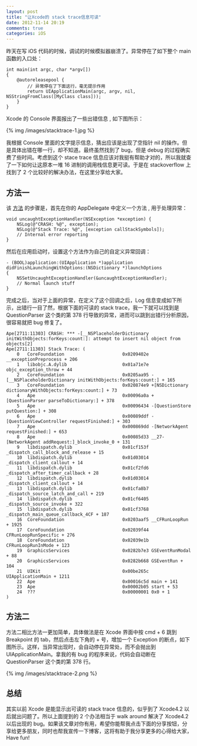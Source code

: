 ```yaml
---
layout: post
title: "让Xcode的 stack trace信息可读"
date: 2012-11-14 20:19
comments: true
categories: iOS
---
```


昨天在写 iOS 代码的时候，调试的时候模拟器崩溃了。异常停在了如下整个 main 函数的入口处：

``` objc
int main(int argc, char *argv[])
{
    @autoreleasepool {
        // 异常停在了下面这行，毫无提示作用
        return UIApplicationMain(argc, argv, nil, NSStringFromClass([MyClass class]));
    }
}

```

<!-- more -->

Xcode 的 Console 界面报出了一些出错信息 , 如下图所示：

{% img /images/stacktrace-1.jpg %}

我根据 Console 里面的文字提示信息，猜出应该是出现了空指针 nil 的操作。但是具体出错在哪一行，却不知道。最终虽然找到了 bug，但是 debug 的过程确实费了些时间。考虑到这个 stace trace 信息应该对我挺有帮助才对的，所以我就查了一下如何让这原本一堆 16 进制的调用栈信息更可读。于是在 stackoverflow 上找到了 2 个比较好的解决办法，在这里分享给大家。

## 方法一

该 [方法](http://stackoverflow.com/questions/7841610/xcode-4-2-debug-doesnt-symbolicate-stack-call) 的步骤是，首先在你的 AppDelegate 中定义一个方法 , 用于处理异常：

``` objc
void uncaughtExceptionHandler(NSException *exception) {
    NSLog(@"CRASH: %@", exception);
    NSLog(@"Stack Trace: %@", [exception callStackSymbols]);
    // Internal error reporting
}
```
然后在应用启动时，设置这个方法作为自己的自定义异常回调：

``` objc
- (BOOL)application:(UIApplication *)application didFinishLaunchingWithOptions:(NSDictionary *)launchOptions
{   
    NSSetUncaughtExceptionHandler(&uncaughtExceptionHandler);
    // Normal launch stuff
}
```

完成之后，当对于上面的异常，在定义了这个回调之后，Log 信息变成如下所示，出错行一目了然，根据下面的可读的 stack trace，我一下就可以找到是 QuestionParser 这个类的第 378 行导致的异常，进而可以跳到出错行分析原因，很容易就把 bug 修复了。

``` objc
Ape[2711:11303] CRASH: *** -[__NSPlaceholderDictionary initWithObjects:forKeys:count:]: attempt to insert nil object from objects[2]
Ape[2711:11303] Stack Trace: (
    0   CoreFoundation                      0x0209402e __exceptionPreprocess + 206
    1   libobjc.A.dylib                     0x01a71e7e objc_exception_throw + 44
    2   CoreFoundation                      0x0205aa95 -[__NSPlaceholderDictionary initWithObjects:forKeys:count:] + 165
    3   CoreFoundation                      0x020874e9 +[NSDictionary dictionaryWithObjects:forKeys:count:] + 73
    4   Ape                                 0x00096a0a +[QuestionParser parseToDictionary:] + 378
    5   Ape                                 0x00096434 -[QuestionStore putQuestion:] + 308
    6   Ape                                 0x00089ddf -[QuestionViewController requestFinished:] + 303
    7   Ape                                 0x000869dd -[NetworkAgent requestFinished:] + 653
    8   Ape                                 0x00085d33 __27-[NetworkAgent addRequest:]_block_invoke_0 + 131
    9   libdispatch.dylib                   0x01cf153f _dispatch_call_block_and_release + 15
    10  libdispatch.dylib                   0x01d03014 _dispatch_client_callout + 14
    11  libdispatch.dylib                   0x01cf2fd6 _dispatch_after_timer_callback + 28
    12  libdispatch.dylib                   0x01d03014 _dispatch_client_callout + 14
    13  libdispatch.dylib                   0x01cfa8b7 _dispatch_source_latch_and_call + 219
    14  libdispatch.dylib                   0x01cf6405 _dispatch_source_invoke + 322
    15  libdispatch.dylib                   0x01cf3768 _dispatch_main_queue_callback_4CF + 187
    16  CoreFoundation                      0x0203aaf5 __CFRunLoopRun + 1925
    17  CoreFoundation                      0x02039f44 CFRunLoopRunSpecific + 276
    18  CoreFoundation                      0x02039e1b CFRunLoopRunInMode + 123
    19  GraphicsServices                    0x0282b7e3 GSEventRunModal + 88
    20  GraphicsServices                    0x0282b668 GSEventRun + 104
    21  UIKit                               0x00be265c UIApplicationMain + 1211
    22  Ape                                 0x00016c5d main + 141
    23  Ape                                 0x00002b05 start + 53
    24  ???                                 0x00000001 0x0 + 1
)

```

## 方法二

方法二相比方法一更加简单，具体做法是在 Xcode 界面中按 cmd + 6 跳到 Breakpoint 的 tab，然后点击左下角的 + 号，增加一个 Exception 的断点，如下图所示。这样，当异常出现时，会自动停在异常处，而不会抛出到 UIApplicationMain。拿我的有 bug 的程序来说，代码会自动断在 QuestionParser 这个类的第 378 行。

{% img /images/stacktrace-2.png %}


## 总结

其实以前 Xcode 是能显示出可读的 stack trace 信息的，似乎到了 Xcode4.2 以后就出问题了。所以上面提到的 2 个办法相当于 walk around 解决了 Xcode4.2 以后出现的 bug。如果该文章对你有用，希望你能帮我点击下面的分享按钮，分享给更多朋友，同时也帮我宣传一下博客，这将有助于我分享更多的心得给大家，Have fun!

